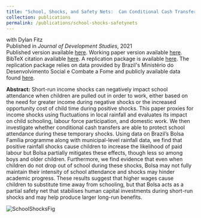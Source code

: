 ```yaml
---
title: "School, Shocks, and Safety Nets:  Can Conditional Cash Transfers Protect Human Capital Investments During Rainfall Shocks?"
collection: publications
permalink: /publications/school-shocks-safetynets
---
```

with Dylan Fitz<br>
Published in <em>Journal of Development Studies</em>, 2021<br>
Published version available [here](https://www.tandfonline.com/doi/full/10.1080/00220388.2021.1928640?src=). Working paper version available [here](https://rileyleague.github.io/files/bolsa_schooling.pdf). BibTeX citation available [here](https://rileyleague.github.io/bibfiles/fitz2021school.md).
A replication package is available [here](https://www.dropbox.com/scl/fi/4m0jf1stlyys4hps7svc3/SSSN_code.zip?rlkey=ua4cxybk6wx6fuc8grb9t9a80&dl=0). The replication package relies on data provided by Brazil's Ministério do Desenvolvimento Social e Combate a Fome and publicly available data found [here](https://www.dropbox.com/s/ujak7evtavphnv8/MunicipalRainfall.zip?dl=0).


**Abstract:** Short-run income shocks can negatively impact school attendance when children are pulled out in order to work, either based on the need for greater income during negative shocks or the increased opportunity cost of child time during positive shocks. This paper proxies for income shocks using fluctuations in local rainfall and evaluates its impact on child schooling, labour force participation, and domestic work. We then investigate whether conditional cash transfers are able to protect school attendance during these temporary shocks. Using data on Brazil’s Bolsa Família programme along with municipal-level rainfall data, we find that positive rainfall shocks cause children to increase the likelihood of paid labour but Bolsa partially mitigates these effects, though less so among boys and older children. Furthermore, we find evidence that even when children do not drop out of school during these shocks, Bolsa may not fully maintain their intensity of school attendance and shocks may hinder academic progress. These results suggest that higher wages cause children to substitute time away from schooling, but that Bolsa acts as a partial safety net that stabilises human capital investments during short-run shocks and may help produce larger long-run benefits.

![SchoolShocksFig](https://rileyleague.github.io/images/paidwork_fig.png)
